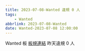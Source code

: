 ```yaml
---
title: 2023-07-08-Wanted 違規 0 人
tags:
    - Wanted
abbrlink: 2023-07-08-Wanted
date: Wanted-2023-07-08 12:00:00
---
```

Wanted 板 [板規連結](https://www.ptt.cc/bbs/Wanted/M.1608829773.A.D3B.html)
昨天違規 0 人
